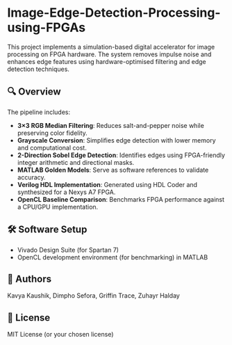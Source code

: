 # Image-Edge-Detection-Processing-using-FPGAs

This project implements a simulation-based digital accelerator for image processing on FPGA hardware. The system removes impulse noise and enhances edge features using hardware-optimised filtering and edge detection techniques.

## 🔍 Overview

The pipeline includes:
- **3×3 RGB Median Filtering**: Reduces salt-and-pepper noise while preserving color fidelity.
- **Grayscale Conversion**: Simplifies edge detection with lower memory and computational cost.
- **2-Direction Sobel Edge Detection**: Identifies edges using FPGA-friendly integer arithmetic and directional masks.
- **MATLAB Golden Models**: Serve as software references to validate accuracy.
- **Verilog HDL Implementation**: Generated using HDL Coder and synthesized for a Nexys A7 FPGA.
- **OpenCL Baseline Comparison**: Benchmarks FPGA performance against a CPU/GPU implementation.

## 🛠 Software Setup

- Vivado Design Suite (for Spartan 7)
- OpenCL development environment (for benchmarking) in MATLAB

## 👥 Authors

Kavya Kaushik, Dimpho Sefora, Griffin Trace, Zuhayr Halday

## 📝 License

MIT License (or your chosen license)
